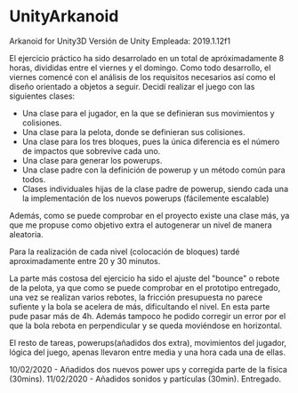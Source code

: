 # UnityArkanoid
Arkanoid for Unity3D
Versión de Unity Empleada: 2019.1.12f1

El ejercicio práctico ha sido desarrolado en un total de apróximadamente 8 horas, divididas entre el viernes y el domingo. Como todo desarrollo, el viernes comencé con el análisis de los requisitos necesarios así como el diseño orientado a objetos a seguir. Decidí realizar el juego con las siguientes clases:
 - Una clase para el jugador, en la que se definieran sus movimientos y colisiones.
 - Una clase para la pelota, donde se definieran sus colisiones.
 - Una clase para los tres bloques, pues la única diferencia es el número de impactos que sobrevive cada uno.
 - Una clase para generar los powerups.
 - Una clase padre con la definición de powerup y un método común para todos.
 - Clases individuales hijas de la clase padre de powerup, siendo cada una la implementación de los nuevos powerups (fácilemente escalable)

Además, como se puede comprobar en el proyecto existe una clase más, ya que me propuse como objetivo extra el autogenerar un nivel de manera aleatoria.

Para la realización de cada nivel (colocación de bloques) tardé aproximadamente entre 20 y 30 minutos.

La parte más costosa del ejercicio ha sido el ajuste del "bounce" o rebote de la pelota, ya que como se puede comprobar en el prototipo entregado, una vez se realizan varios rebotes, la fricción presupuesta no parece sufiente y la bola se acelera de más, dificultando el nivel. En esta parte pude pasar más de 4h. Además tampoco he podido corregir un error por el que la bola rebota en perpendicular y se queda moviéndose en horizontal.


El resto de tareas, powerups(añadidos dos extra), movimientos del jugador, lógica del juego, apenas llevaron entre media y una hora cada una de ellas.

10/02/2020 - Añadidos dos nuevos power ups y corregida parte de la física (30mins).
11/02/2020 - Añadidos sonidos y partículas (30min). Entregado.